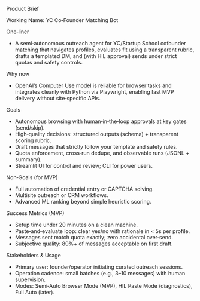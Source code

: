 Product Brief

Working Name: YC Co‑Founder Matching Bot

One‑liner
- A semi‑autonomous outreach agent for YC/Startup School cofounder matching that navigates profiles, evaluates fit using a transparent rubric, drafts a templated DM, and (with HIL approval) sends under strict quotas and safety controls.

Why now
- OpenAI’s Computer Use model is reliable for browser tasks and integrates cleanly with Python via Playwright, enabling fast MVP delivery without site‑specific APIs.

Goals
- Autonomous browsing with human‑in‑the‑loop approvals at key gates (send/skip).
- High‑quality decisions: structured outputs (schema) + transparent scoring rubric.
- Draft messages that strictly follow your template and safety rules.
- Quota enforcement, cross‑run dedupe, and observable runs (JSONL + summary).
- Streamlit UI for control and review; CLI for power users.

Non‑Goals (for MVP)
- Full automation of credential entry or CAPTCHA solving.
- Multisite outreach or CRM workflows.
- Advanced ML ranking beyond simple heuristic scoring.

Success Metrics (MVP)
- Setup time under 20 minutes on a clean machine.
- Paste‑and‑evaluate loop: clear yes/no with rationale in < 5s per profile.
- Messages sent match quota exactly; zero accidental over‑send.
- Subjective quality: 80%+ of messages acceptable on first draft.

Stakeholders & Usage
- Primary user: founder/operator initiating curated outreach sessions.
- Operation cadence: small batches (e.g., 3–10 messages) with human supervision.
- Modes: Semi‑Auto Browser Mode (MVP), HIL Paste Mode (diagnostics), Full Auto (later).
